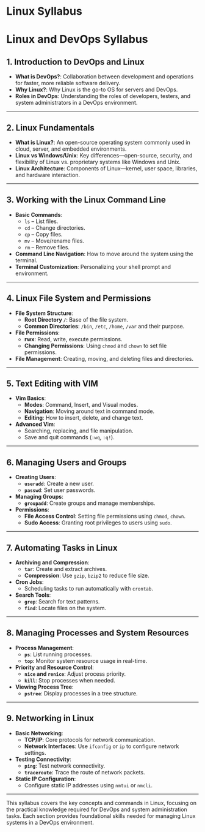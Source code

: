 # Linux Syllabus

# Linux and DevOps Syllabus

## 1. Introduction to DevOps and Linux
- **What is DevOps?**: Collaboration between development and operations for faster, more reliable software delivery.
- **Why Linux?**: Why Linux is the go-to OS for servers and DevOps.
- **Roles in DevOps**: Understanding the roles of developers, testers, and system administrators in a DevOps environment.

---

## 2. Linux Fundamentals
- **What is Linux?**: An open-source operating system commonly used in cloud, server, and embedded environments.
- **Linux vs Windows/Unix**: Key differences—open-source, security, and flexibility of Linux vs. proprietary systems like Windows and Unix.
- **Linux Architecture**: Components of Linux—kernel, user space, libraries, and hardware interaction.

---

## 3. Working with the Linux Command Line
- **Basic Commands**:  
  - `ls` – List files.  
  - `cd` – Change directories.  
  - `cp` – Copy files.  
  - `mv` – Move/rename files.  
  - `rm` – Remove files.
- **Command Line Navigation**: How to move around the system using the terminal.
- **Terminal Customization**: Personalizing your shell prompt and environment.

---

## 4. Linux File System and Permissions
- **File System Structure**:  
  - **Root Directory `/`**: Base of the file system.
  - **Common Directories**: `/bin`, `/etc`, `/home`, `/var` and their purpose.
- **File Permissions**:  
  - **rwx**: Read, write, execute permissions.
  - **Changing Permissions**: Using `chmod` and `chown` to set file permissions.
- **File Management**: Creating, moving, and deleting files and directories.

---

## 5. Text Editing with VIM
- **Vim Basics**:  
  - **Modes**: Command, Insert, and Visual modes.
  - **Navigation**: Moving around text in command mode.
  - **Editing**: How to insert, delete, and change text.
- **Advanced Vim**:  
  - Searching, replacing, and file manipulation.
  - Save and quit commands (`:wq`, `:q!`).

---

## 6. Managing Users and Groups
- **Creating Users**:  
  - **`useradd`**: Create a new user.
  - **`passwd`**: Set user passwords.
- **Managing Groups**:  
  - **`groupadd`**: Create groups and manage memberships.
- **Permissions**:  
  - **File Access Control**: Setting file permissions using `chmod`, `chown`.
  - **Sudo Access**: Granting root privileges to users using `sudo`.

---

## 7. Automating Tasks in Linux
- **Archiving and Compression**:  
  - **`tar`**: Create and extract archives.
  - **Compression**: Use `gzip`, `bzip2` to reduce file size.
- **Cron Jobs**:  
  - Scheduling tasks to run automatically with `crontab`.
- **Search Tools**:  
  - **`grep`**: Search for text patterns.
  - **`find`**: Locate files on the system.

---

## 8. Managing Processes and System Resources
- **Process Management**:  
  - **`ps`**: List running processes.
  - **`top`**: Monitor system resource usage in real-time.
- **Priority and Resource Control**:  
  - **`nice` and `renice`**: Adjust process priority.
  - **`kill`**: Stop processes when needed.
- **Viewing Process Tree**:  
  - **`pstree`**: Display processes in a tree structure.

---

## 9. Networking in Linux
- **Basic Networking**:  
  - **TCP/IP**: Core protocols for network communication.
  - **Network Interfaces**: Use `ifconfig` or `ip` to configure network settings.
- **Testing Connectivity**:  
  - **`ping`**: Test network connectivity.
  - **`traceroute`**: Trace the route of network packets.
- **Static IP Configuration**:  
  - Configure static IP addresses using `nmtui` or `nmcli`.

---

This syllabus covers the key concepts and commands in Linux, focusing on the practical knowledge required for DevOps and system administration tasks. Each section provides foundational skills needed for managing Linux systems in a DevOps environment.
